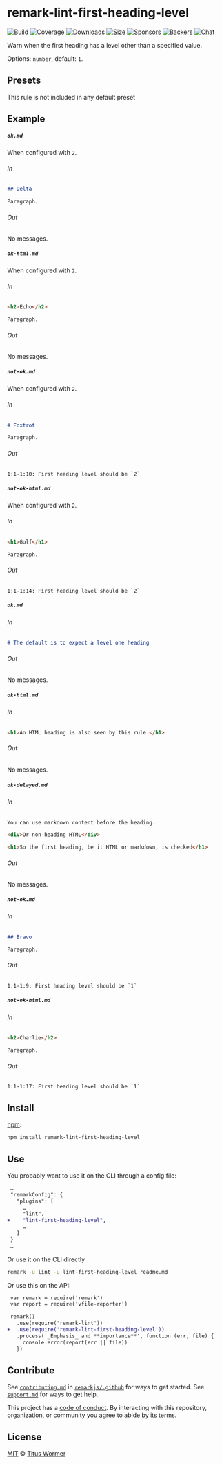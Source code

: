 <!--This file is generated-->

# remark-lint-first-heading-level

[![Build][build-badge]][build]
[![Coverage][coverage-badge]][coverage]
[![Downloads][downloads-badge]][downloads]
[![Size][size-badge]][size]
[![Sponsors][sponsors-badge]][collective]
[![Backers][backers-badge]][collective]
[![Chat][chat-badge]][chat]

Warn when the first heading has a level other than a specified value.

Options: `number`, default: `1`.

## Presets

This rule is not included in any default preset

## Example

##### `ok.md`

When configured with `2`.

###### In

```markdown
## Delta

Paragraph.
```

###### Out

No messages.

##### `ok-html.md`

When configured with `2`.

###### In

```markdown
<h2>Echo</h2>

Paragraph.
```

###### Out

No messages.

##### `not-ok.md`

When configured with `2`.

###### In

```markdown
# Foxtrot

Paragraph.
```

###### Out

```text
1:1-1:10: First heading level should be `2`
```

##### `not-ok-html.md`

When configured with `2`.

###### In

```markdown
<h1>Golf</h1>

Paragraph.
```

###### Out

```text
1:1-1:14: First heading level should be `2`
```

##### `ok.md`

###### In

```markdown
# The default is to expect a level one heading
```

###### Out

No messages.

##### `ok-html.md`

###### In

```markdown
<h1>An HTML heading is also seen by this rule.</h1>
```

###### Out

No messages.

##### `ok-delayed.md`

###### In

```markdown
You can use markdown content before the heading.

<div>Or non-heading HTML</div>

<h1>So the first heading, be it HTML or markdown, is checked</h1>
```

###### Out

No messages.

##### `not-ok.md`

###### In

```markdown
## Bravo

Paragraph.
```

###### Out

```text
1:1-1:9: First heading level should be `1`
```

##### `not-ok-html.md`

###### In

```markdown
<h2>Charlie</h2>

Paragraph.
```

###### Out

```text
1:1-1:17: First heading level should be `1`
```

## Install

[npm][]:

```sh
npm install remark-lint-first-heading-level
```

## Use

You probably want to use it on the CLI through a config file:

```diff
 …
 "remarkConfig": {
   "plugins": [
     …
     "lint",
+    "lint-first-heading-level",
     …
   ]
 }
 …
```

Or use it on the CLI directly

```sh
remark -u lint -u lint-first-heading-level readme.md
```

Or use this on the API:

```diff
 var remark = require('remark')
 var report = require('vfile-reporter')

 remark()
   .use(require('remark-lint'))
+  .use(require('remark-lint-first-heading-level'))
   .process('_Emphasis_ and **importance**', function (err, file) {
     console.error(report(err || file))
   })
```

## Contribute

See [`contributing.md`][contributing] in [`remarkjs/.github`][health] for ways
to get started.
See [`support.md`][support] for ways to get help.

This project has a [code of conduct][coc].
By interacting with this repository, organization, or community you agree to
abide by its terms.

## License

[MIT][license] © [Titus Wormer][author]

[build-badge]: https://github.com/remarkjs/remark-lint/workflows/main/badge.svg

[build]: https://github.com/remarkjs/remark-lint/actions

[coverage-badge]: https://img.shields.io/codecov/c/github/remarkjs/remark-lint.svg

[coverage]: https://codecov.io/github/remarkjs/remark-lint

[downloads-badge]: https://img.shields.io/npm/dm/remark-lint-first-heading-level.svg

[downloads]: https://www.npmjs.com/package/remark-lint-first-heading-level

[size-badge]: https://img.shields.io/bundlephobia/minzip/remark-lint-first-heading-level.svg

[size]: https://bundlephobia.com/result?p=remark-lint-first-heading-level

[sponsors-badge]: https://opencollective.com/unified/sponsors/badge.svg

[backers-badge]: https://opencollective.com/unified/backers/badge.svg

[collective]: https://opencollective.com/unified

[chat-badge]: https://img.shields.io/badge/chat-discussions-success.svg

[chat]: https://github.com/remarkjs/remark/discussions

[npm]: https://docs.npmjs.com/cli/install

[health]: https://github.com/remarkjs/.github

[contributing]: https://github.com/remarkjs/.github/blob/HEAD/contributing.md

[support]: https://github.com/remarkjs/.github/blob/HEAD/support.md

[coc]: https://github.com/remarkjs/.github/blob/HEAD/code-of-conduct.md

[license]: https://github.com/remarkjs/remark-lint/blob/main/license

[author]: https://wooorm.com
